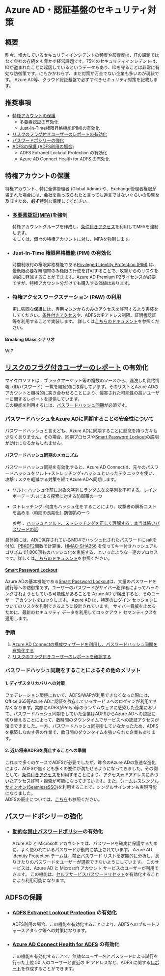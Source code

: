 # Azure AD・認証基盤のセキュリティ対策

## 概要
昨今、増大しているセキュリティインシデントの頻度や影響度は、ITの課題ではなく会社の存続をも脅かす経営課題です。75％のセキュリティインシデントは、IDが盗まれたことに起因しているというデータもあり、IDを守ることは非常に有効な防御策です。にもかかわらず、まだ対策が万全でない企業も多いのが現状です。
Azure AD等、クラウド認証基盤で必ずすべきセキュリティ対策を記載します。
## 推奨事項
* [特権アカウントの保護](#特権アカウントの保護)
    * 多要素認証の有効化
    * Just-In-Time権限昇格機能(PIM)の有効化
* [リスクのフラグ付きユーザーのレポートの有効化](#リスクのフラグ付きユーザーのレポートの有効化)
* [パスワードポシリーの強化](#パスワードポシリーの強化)
* [ADFSの保護 (ADFS利用の場合)](#ADFSの保護)
    * ADFS Extranet Lockout Protection の有効化
    * Azure AD Connect Health for ADFS の有効化


## 特権アカウントの保護
特権アカウント、特に全体管理者 (Global Admin) や、Exchange管理者権限が盗まれた場合には、会社を乗っ取られたと言っても過言ではないぐらいの影響を及ぼすため、**必ず**特別な保護してください。
* ### [多要素認証(MFA)](https://docs.microsoft.com/ja-jp/azure/multi-factor-authentication/multi-factor-authentication)を強制
    特権アカウントグループを作成し、[条件付きアクセス](https://docs.microsoft.com/ja-jp/azure/active-directory/active-directory-conditional-access-azure-portal)を利用してMFAを強制します。  
    もしくは、個々の特権アカウントに対し、MFAを強制します。
* ### Just-In-Time 権限昇格機能 (PIM) の有効化  
    時間制限付の権限昇格機能である[Privileged Identity Protection (PIM)](https://docs.microsoft.com/ja-jp/azure/active-directory/privileged-identity-management/active-directory-securing-privileged-access) は、最低限必要な時間帯のみ権限の行使を許可することで、攻撃からのリスクを劇的に軽減することができます。Azure AD Premium P2ライセンスが必要ですが、特権アカウント分だけでも購入する価値はあります。  
* ### 特権アクセス ワークステーション (PAW) の利用  
    更に強固な保護には、専用マシンからのみのアクセスを許可するよう実装をしてください。[条件付きアクセス](https://docs.microsoft.com/ja-jp/azure/active-directory/active-directory-conditional-access-azure-portal)や、ADFSのIPアドレス制限、証明書認証等を利用することで実装します。
    詳しくは[こちらのドキュメント](https://docs.microsoft.com/ja-jp/windows-server/identity/securing-privileged-access/privileged-access-workstations)を参照ください。  

#### Breaking Glass シナリオ
WIP

## [リスクのフラグ付きユーザーのレポート](https://docs.microsoft.com/ja-jp/azure/active-directory/active-directory-identityprotection#users-flagged-for-risk) の有効化
マイクロソフトは、ブラックマーケット等の複数のソースから、漏洩した資格情報（ID/パスワード）一覧を継続的に取得しています。そのリストとAzure ADのアカウントと機械的に突き合わせることにより、侵害された可能性の高いユーザーに関するレポートを提供しています。  
この機能を利用するには、[パスワードハッシュ同期](https://docs.microsoft.com/ja-jp/azure/active-directory/connect/active-directory-aadconnectsync-implement-password-synchronization)が必須です。


### パスワードハッシュをAzure ADに同期することの安全性について
パスワードハッシュと言えども、Azure ADに同期することに懸念を持つ方々も少なくありません。その場合、同期プロセスや[Smart Password Lockout](https://docs.Microsoft.com/ja-jp/azure/active-directory/active-directory-secure-passwords#azure-ad-password-protections)の説明が助けになるかもしれません。  

#### パスワードハッシュ同期のメカニズム
パスワードハッシュ同期を有効化すると、Azure AD Connectは、元々のパスワードハッシュをソルト+ストレッチング+ハッシュといったテクニックを使い、攻撃リスクを軽減する対策を経てAzure ADへ同期します。
* ソルト: ハッシュ化前に対象文字列にランダムな文字列を不可する。レインボーテーブルによる探索に対する防御策の一つ
* ストレッチング: 何度もハッシュ化をすることにより、攻撃者の解析コストを高める（時間の長期化）防御策の一つ


    参考：
    [ハッシュとソルト、ストレッチングを正しく理解する：本当は怖いパスワードの話](http://www.atmarkit.co.jp/ait/articles/1110/06/news154.html)


具体的には、ADに保存されているMD4でハッシュ化されたパスワードにsaltを付加、[PBKDF2](https://www.ietf.org/rfc/rfc2898.txt)関数で計算後、[HMAC-SHA256](https://msdn.microsoft.com/library/system.security.cryptography.hmacsha256.aspx)
を使ってキー付きハッシュアルゴリズムで1,000回ものハッシュ化を実施する、といったような一連のプロセスです。詳しくは[こちらのドキュメント](https://docs.microsoft.com/ja-jp/azure/active-directory/connect/active-directory-aadconnectsync-implement-password-synchronization#how-password-synchronization-works)を参照ください。  

#### [Smart Password Lockout](https://docs.Microsoft.com/ja-jp/azure/active-directory/active-directory-secure-passwords#azure-ad-password-protections)
Azure ADの基本機能である[Smart Password Lockout](https://docs.Microsoft.com/ja-jp/azure/active-directory/active-directory-secure-passwords#azure-ad-password-protections)は、大量のパスワードを試行等への防御策です。ユーザーのパスワードがサイバー犯罪者によってハッキングされようとしている可能性があることを Azure AD が検出すると、そのユーザー アカウントをロックします。 Azure AD は、特定のログイン セッションについてのリスクを判別できるように設計されています。 サイバー脅威を止めるために、最新のセキュリティ データを利用してロックアウト セマンティクスを適用します。

### 手順
1. [Azure AD Connectの構成ウィザードを利用し、パスワードハッシュ同期を有効化する](https://docs.microsoft.com/ja-jp/azure/active-directory/connect/active-directory-aadconnectsync-implement-password-synchronization#enable-password-synchronization)
2. [リスクのフラグ付きユーザーのレポートを確認する](https://docs.microsoft.com/ja-jp/azure/active-directory/active-directory-reporting-security-user-at-risk)

### パスワードハッシュ同期をすることによるその他のメリット  
#### 1. ディザスタリカバリへの対策  
フェデレーション環境において、ADFS/WAPが利用できなくなった際には、Office 365等Azure ADに認証を依存しているサービスへのログインが利用できなくなります。実際にADFSがPetya等のランサムウェアに感染した企業において、パスワードハッシュ同期をしていた企業はADFSからAzure ADへの認証に切り替えることによって、数時間のダウンタイムでサービスへの認証アクセスが復旧できました。一方、パスワードハッシュ同期をしていなかったため、ADFSを構築しなおす等の作業で、数日間のダウンタイムを強いられた企業もあります。
#### 2. 近い将来ADFSを廃止することへの準備  
これまで多くのケースでADFSが必要でしたが、昨今のAzure ADの急速な進化により、ADFSが無くとも多くの要件が満たせるようになってきました。その例として、[条件付きアクセス](https://docs.microsoft.com/ja-jp/azure/active-directory/active-directory-conditional-access-azure-portal)を利用することにより、アクセス元IPアドレスに基づいたアクセス許可・拒否が可能になってきています。また、[シームレスシングルサインオン(SeamlessSSO)](https://docs.microsoft.com/ja-jp/azure/active-directory/connect/active-directory-aadconnect-sso)を利用することで、シングルサインオンも実現可能になりました。  
ADFSの廃止については、[こちら](Goodbye-ADFS.md)も参照ください。

## パスワードポシリーの強化
* ### [動的な禁止パスワードポリシー](https://docs.microsoft.com/ja-jp/azure/active-directory/active-directory-secure-passwords)の有効化   
    Azure AD と Microsoft アカウントでは、パスワードを確実に保護するために、よく使われているパスワードが動的に禁止されています。 Azure AD Identity Protection チームは、禁止パスワード リストを定期的に分析し、ありきたりのパスワードをユーザーが選択できないようにしています。 このサービスは、Azure AD と Microsoft アカウント サービスのユーザーが利用できます。
    この機能は、[セルフサービスパスワードリセット](https://docs.microsoft.com/ja-jp/azure/active-directory/active-directory-passwords-overview)を有効化することにより利用可能になります。
## ADFSの保護
* ### [ADFS Extranet Lockout Protection](https://docs.microsoft.com/ja-jp/windows-server/identity/ad-fs/operations/configure-ad-fs-extranet-lockout-protection) の有効化  
    ADFS利用の場合、この機能を有効化することにより、ADFSへのブルートフォースアタック等への対策になります。  
* ### [Azure AD Connect Health for ADFS](https://docs.microsoft.com/ja-jp/azure/active-directory/connect-health/active-directory-aadconnect-health) の有効化  
    この機能を有効化することで、無効なユーザー名とパスワードによる試行を行った上位 50 人のユーザーと直近の IP アドレスなど、ADFS に関する[レポート](https://docs.microsoft.com/ja-jp/azure/active-directory/connect-health/active-directory-aadconnect-health-adfs)を作成することができます。